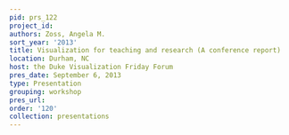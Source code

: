 ```yaml
---
pid: prs_122
project_id: 
authors: Zoss, Angela M.
sort_year: '2013'
title: Visualization for teaching and research (A conference report)
location: Durham, NC
host: the Duke Visualization Friday Forum
pres_date: September 6, 2013
type: Presentation
grouping: workshop
pres_url: 
order: '120'
collection: presentations
---
```

